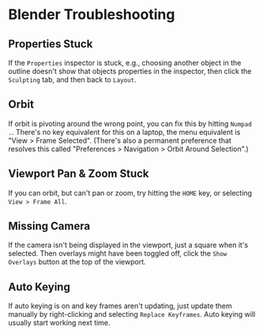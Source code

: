 # Blender Troubleshooting

## Properties Stuck

If the `Properties` inspector is stuck, e.g., choosing another object in the outline doesn't show that objects properties in the inspector, then click the `Sculpting` tab, and then back to `Layout`.

## Orbit

If orbit is pivoting around the wrong point, you can fix this by hitting `Numpad .`. There's no key equivalent for this on a laptop, the menu equivalent is "View > Frame Selected". (There's also a permanent preference that resolves this called "Preferences > Navigation > Orbit Around Selection".)

## Viewport Pan & Zoom Stuck

If you can orbit, but can't pan or zoom, try hitting the `HOME` key, or selecting `View > Frame All`.

## Missing Camera

If the camera isn't being displayed in the viewport, just a square when it's selected. Then overlays might have been toggled off, click the `Show Overlays` button at the top of the viewport.

## Auto Keying

If auto keying is on and key frames aren't updating, just update them manually by right-clicking and selecting `Replace Keyframes`. Auto keying will usually start working next time.
